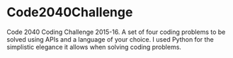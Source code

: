 # Code2040Challenge
Code 2040 Coding Challenge 2015-16. A set of four coding problems to be solved using APIs and a language of your choice. I used Python for the simplistic elegance it allows when solving coding problems.
